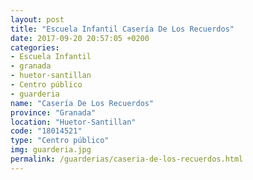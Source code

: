 ```yaml
---
layout: post
title: "Escuela Infantil Casería De Los Recuerdos"
date: 2017-09-20 20:57:05 +0200
categories:
- Escuela Infantil
- granada
- huetor-santillan
- Centro público
- guarderia
name: "Casería De Los Recuerdos"
province: "Granada"
location: "Huetor-Santillan"
code: "18014521"
type: "Centro público"
img: guarderia.jpg
permalink: /guarderias/caseria-de-los-recuerdos.html
---
```

